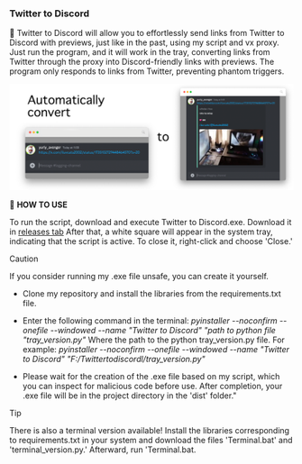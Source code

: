 ### Twitter to Discord

📄 Twitter to Discord will allow you to effortlessly send links from Twitter to Discord with previews, just like in the past, using my script and vx proxy. 
Just run the program, and it will work in the tray, converting links from Twitter through the proxy into Discord-friendly links with previews.
The program only responds to links from Twitter, preventing phantom triggers.

![Example](https://raw.githubusercontent.com/YuriyAvengeR/Twitter-to-Discord/master/images/example.png?token=GHSAT0AAAAAACLTKDD3IJT2DZPFLEXJFG4SZL23V2A)

🍉 **HOW TO USE**

To run the script, download and execute Twitter to Discord.exe. 
Download it in [releases tab]([Releases](https://github.com/YuriyAvengeR/Twitter-to-Discord/releases/tag/1.0))
After that, a white square will appear in the system tray, indicating that the script is active. To close it, right-click and choose 'Close.'

> [!CAUTION]
> If you consider running my .exe file unsafe, you can create it yourself.

- Clone my repository and install the libraries from the requirements.txt file.

- Enter the following command in the terminal:
_pyinstaller --noconfirm --onefile --windowed --name "Twitter to Discord" "path to python file "tray_version.py"_ 
Where the path to the python tray_version.py file. 
For example: _pyinstaller --noconfirm --onefile --windowed --name "Twitter to Discord" "F:/Twittertodiscordl/tray_version.py"_

- Please wait for the creation of the .exe file based on my script, which you can inspect for malicious code before use. After completion, your .exe file will be in the project directory in the 'dist' folder."

> [!TIP]
> There is also a terminal version available!
Install the libraries corresponding to requirements.txt in your system and download the files 'Terminal.bat' and 'terminal_version.py.' 
Afterward, run 'Terminal.bat.
